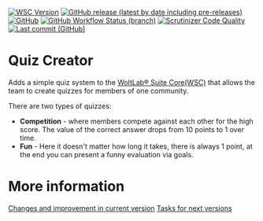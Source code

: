[![WSC Version](https://img.shields.io/badge/WSC-5.3-blue)](https://github.com/WoltLab/WCF/tree/5.3)
[![GitHub release (latest by date including pre-releases)](https://img.shields.io/github/v/release/teralios/quizCreator?include_prereleases&style=flat)](https://github.com/Teralios/quizCreator/releases)
[![GitHub](https://img.shields.io/github/license/Teralios/quizCreator?style=flat)](https://www.gnu.org/licenses/gpl-3.0.txt)
[![GitHub Workflow Status (branch)](https://img.shields.io/github/workflow/status/teralios/QuizCreator/PHP%20Build/1.0.x)](https://github.com/Teralios/QuizCreator/actions?query=workflow%3A%22PHP+Build%22)
[![Scrutinizer Code Quality](https://scrutinizer-ci.com/g/Teralios/QuizCreator/badges/quality-score.png?b=1.0.x&style=flat)](https://scrutinizer-ci.com/g/Teralios/QuizCreator/?branch=1.0.x)
[![Last commit (GitHub)](https://img.shields.io/github/last-commit/teralios/quizcreator/1.0.x)](https://github.com/Teralios/QuizCreator/commits/1.0.x)

# Quiz Creator
Adds a simple quiz system to the [WoltLab® Suite Core(WSC)](https://www.woltlab.com/features/) that allows the team to create quizzes for members of one community.

There are two types of quizzes:
  * __Competition__ - where members compete against each other for the high score. The value of the correct answer drops from 10 points to 1 over time.
  * __Fun__ - Here it doesn't matter how long it takes, there is always 1 point, at the end you can present a funny evaluation via goals.

# More information
[Changes and improvement in current version](./whatisnew.md)
[Tasks for next versions](./nextversion.md)
